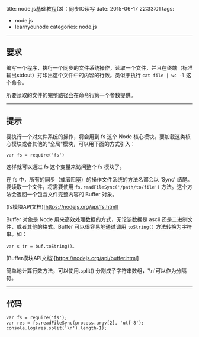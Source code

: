 title: node.js基础教程(3)：同步IO读写
date: 2015-06-17 22:33:01
tags: 
- node.js
- learnyounode
categories: node.js
---
## 要求
编写一个程序，执行一个同步的文件系统操作，读取一个文件，并且在终端（标准输出stdout）打印出这个文件中的内容的行数。类似于执行 ```cat file | wc -l``` 这个命令。

所要读取的文件的完整路径会在命令行第一个参数提供。

---

## 提示

要执行一个对文件系统的操作，将会用到 fs 这个 Node 核心模块。要加载这类核心模块或者其他的"全局"模块，可以用下面的方式引入：

    var fs = require('fs')

这样就可以通过 fs 这个变量来访问整个 fs 模块了。

在 fs 中，所有的同步（或者阻塞）的操作文件系统的方法名都会以 'Sync' 结尾。要读取一个文件，将需要使用  ```fs.readFileSync('/path/to/file')``` 方法。这个方法会返回一个包含文件完整内容的 Buffer 对象。

(fs模块API文档)[https://nodejs.org/api/fs.html]

Buffer 对象是 Node 用来高效处理数据的方式，无论该数据是 ascii 还是二进制文件，或者其他的格式。Buffer 可以很容易地通过调用 ```toString()``` 方法转换为字符串。如：

	var s tr = buf.toString()。

(Buffer模块API文档)[https://nodejs.org/api/buffer.html]

简单地计算行数方法，可以使用.split() 分割成子字符串数组，'\n'可以作为分隔符。

---

## 代码

	var fs = require('fs');
	var res = fs.readFileSync(process.argv[2], 'utf-8');
	console.log(res.split('\n').length-1);